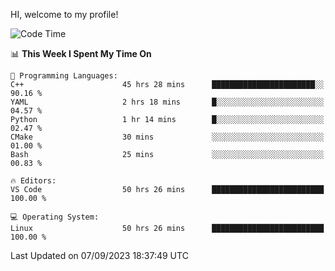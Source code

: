 HI, welcome to my profile!
<!--START_SECTION:waka-->
![Code Time](http://img.shields.io/badge/Code%20Time-1%2C361%20hrs%2034%20mins-blue)

📊 **This Week I Spent My Time On** 

```text
💬 Programming Languages: 
C++                      45 hrs 28 mins      ███████████████████████░░   90.16 % 
YAML                     2 hrs 18 mins       █░░░░░░░░░░░░░░░░░░░░░░░░   04.57 % 
Python                   1 hr 14 mins        █░░░░░░░░░░░░░░░░░░░░░░░░   02.47 % 
CMake                    30 mins             ░░░░░░░░░░░░░░░░░░░░░░░░░   01.00 % 
Bash                     25 mins             ░░░░░░░░░░░░░░░░░░░░░░░░░   00.83 % 

🔥 Editors: 
VS Code                  50 hrs 26 mins      █████████████████████████   100.00 % 

💻 Operating System: 
Linux                    50 hrs 26 mins      █████████████████████████   100.00 % 
```


 Last Updated on 07/09/2023 18:37:49 UTC
<!--END_SECTION:waka-->
